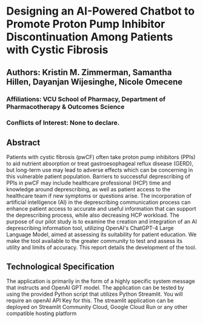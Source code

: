 # Designing an AI-Powered Chatbot to Promote Proton Pump Inhibitor Discontinuation Among Patients with Cystic Fibrosis
## Authors: Kristin M. Zimmerman, Samantha Hillen, Dayanjan Wijesinghe, Nicole Omecene
### Affiliations: VCU School of Pharmacy, Department of Pharmacotherapy & Outcomes Science
### Conflicts of Interest: None to declare.

## Abstract
Patients with cystic fibrosis (pwCF) often take proton pump inhibitors (PPIs) to aid nutrient absorption or treat gastroesophageal reflux disease (GERD), but long-term use may lead to adverse effects which can be concerning in this vulnerable patient population. Barriers to successful deprescribing of PPIs in pwCF may include healthcare professional (HCP) time and knowledge around deprescribing, as well as patient access to the healthcare team if new symptoms or questions arise. The incorporation of artificial intelligence (AI) in the deprescribing communication process can enhance patient access to accurate and useful information that can support the deprescribing process, while also decreasing HCP workload. The purpose of our pilot study is to examine the creation and integration of an AI deprescribing information tool, utilizing OpenAI's ChatGPT-4 Large Language Model, aimed at assessing its suitability for patient education.  We make the tool available to the greater community to test and assess its utility and limits of accuracy. This report details the development of the tool.

## Technological Specification
The application is primarily in the form of a highly specific system message that instructs and OpenAI GPT model. The application can be tested by using the provided Python script that utilizes Python Streamlit. You will require an openAI API Key for this. The streamlit application can be deployed on Streamlit Community Cloud, Google Cloud Run or any other compatible hosting platform
